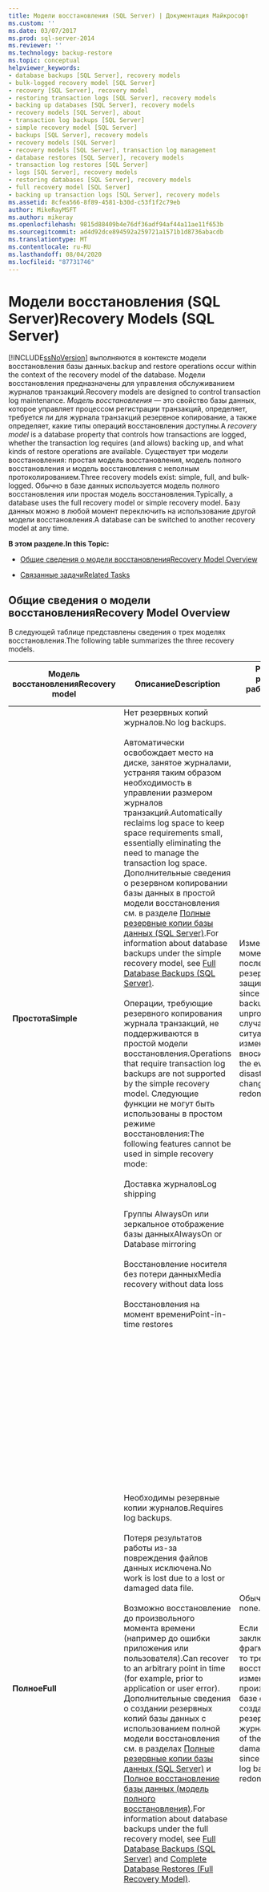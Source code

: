 ```yaml
---
title: Модели восстановления (SQL Server) | Документация Майкрософт
ms.custom: ''
ms.date: 03/07/2017
ms.prod: sql-server-2014
ms.reviewer: ''
ms.technology: backup-restore
ms.topic: conceptual
helpviewer_keywords:
- database backups [SQL Server], recovery models
- bulk-logged recovery model [SQL Server]
- recovery [SQL Server], recovery model
- restoring transaction logs [SQL Server], recovery models
- backing up databases [SQL Server], recovery models
- recovery models [SQL Server], about
- transaction log backups [SQL Server]
- simple recovery model [SQL Server]
- backups [SQL Server], recovery models
- recovery models [SQL Server]
- recovery models [SQL Server], transaction log management
- database restores [SQL Server], recovery models
- transaction log restores [SQL Server]
- logs [SQL Server], recovery models
- restoring databases [SQL Server], recovery models
- full recovery model [SQL Server]
- backing up transaction logs [SQL Server], recovery models
ms.assetid: 8cfea566-8f89-4581-b30d-c53f1f2c79eb
author: MikeRayMSFT
ms.author: mikeray
ms.openlocfilehash: 9815d88409b4e76df36adf94af44a11ae11f653b
ms.sourcegitcommit: ad4d92dce894592a259721a1571b1d8736abacdb
ms.translationtype: MT
ms.contentlocale: ru-RU
ms.lasthandoff: 08/04/2020
ms.locfileid: "87731746"
---
```

# <a name="recovery-models-sql-server"></a><span data-ttu-id="5b160-102">Модели восстановления (SQL Server)</span><span class="sxs-lookup"><span data-stu-id="5b160-102">Recovery Models (SQL Server)</span></span>
  [!INCLUDE[ssNoVersion](../../includes/ssnoversion-md.md)] <span data-ttu-id="5b160-103">выполняются в контексте модели восстановления базы данных.</span><span class="sxs-lookup"><span data-stu-id="5b160-103">backup and restore operations occur within the context of the recovery model of the database.</span></span> <span data-ttu-id="5b160-104">Модели восстановления предназначены для управления обслуживанием журналов транзакций.</span><span class="sxs-lookup"><span data-stu-id="5b160-104">Recovery models are designed to control transaction log maintenance.</span></span> <span data-ttu-id="5b160-105">*Модель восстановления* — это свойство базы данных, которое управляет процессом регистрации транзакций, определяет, требуется ли для журнала транзакций резервное копирование, а также определяет, какие типы операций восстановления доступны.</span><span class="sxs-lookup"><span data-stu-id="5b160-105">A *recovery model* is a database property that controls how transactions are logged, whether the transaction log requires (and allows) backing up, and what kinds of restore operations are available.</span></span> <span data-ttu-id="5b160-106">Существует три модели восстановления: простая модель восстановления, модель полного восстановления и модель восстановления с неполным протоколированием.</span><span class="sxs-lookup"><span data-stu-id="5b160-106">Three recovery models exist: simple, full, and bulk-logged.</span></span> <span data-ttu-id="5b160-107">Обычно в базе данных используется модель полного восстановления или простая модель восстановления.</span><span class="sxs-lookup"><span data-stu-id="5b160-107">Typically, a database uses the full recovery model or simple recovery model.</span></span> <span data-ttu-id="5b160-108">Базу данных можно в любой момент переключить на использование другой модели восстановления.</span><span class="sxs-lookup"><span data-stu-id="5b160-108">A database can be switched to another recovery model at any time.</span></span>  
  
 <span data-ttu-id="5b160-109">**В этом разделе.**</span><span class="sxs-lookup"><span data-stu-id="5b160-109">**In this Topic:**</span></span>  
  
-   [<span data-ttu-id="5b160-110">Общие сведения о модели восстановления</span><span class="sxs-lookup"><span data-stu-id="5b160-110">Recovery Model Overview</span></span>](#RMov)  
  
-   [<span data-ttu-id="5b160-111">Связанные задачи</span><span class="sxs-lookup"><span data-stu-id="5b160-111">Related Tasks</span></span>](#RelatedTasks)  
  
##  <a name="recovery-model-overview"></a><a name="RMov"></a> <span data-ttu-id="5b160-112">Общие сведения о модели восстановления</span><span class="sxs-lookup"><span data-stu-id="5b160-112">Recovery Model Overview</span></span>  
 <span data-ttu-id="5b160-113">В следующей таблице представлены сведения о трех моделях восстановления.</span><span class="sxs-lookup"><span data-stu-id="5b160-113">The following table summarizes the three recovery models.</span></span>  
  
|<span data-ttu-id="5b160-114">Модель восстановления</span><span class="sxs-lookup"><span data-stu-id="5b160-114">Recovery model</span></span>|<span data-ttu-id="5b160-115">Описание</span><span class="sxs-lookup"><span data-stu-id="5b160-115">Description</span></span>|<span data-ttu-id="5b160-116">Риск потери результатов работы</span><span class="sxs-lookup"><span data-stu-id="5b160-116">Work loss exposure</span></span>|<span data-ttu-id="5b160-117">Восстановить до заданного момента времени?</span><span class="sxs-lookup"><span data-stu-id="5b160-117">Recover to point in time?</span></span>|  
|--------------------|-----------------|------------------------|-------------------------------|  
|<span data-ttu-id="5b160-118">**Простота**</span><span class="sxs-lookup"><span data-stu-id="5b160-118">**Simple**</span></span>|<span data-ttu-id="5b160-119">Нет резервных копий журналов.</span><span class="sxs-lookup"><span data-stu-id="5b160-119">No log backups.</span></span><br /><br /> <span data-ttu-id="5b160-120">Автоматически освобождает место на диске, занятое журналами, устраняя таким образом необходимость в управлении размером журналов транзакций.</span><span class="sxs-lookup"><span data-stu-id="5b160-120">Automatically reclaims log space to keep space requirements small, essentially eliminating the need to manage the transaction log space.</span></span> <span data-ttu-id="5b160-121">Дополнительные сведения о резервном копировании базы данных в простой модели восстановления см. в разделе [Полные резервные копии базы данных (SQL Server)](full-database-backups-sql-server.md).</span><span class="sxs-lookup"><span data-stu-id="5b160-121">For information about database backups under the simple recovery model, see [Full Database Backups &#40;SQL Server&#41;](full-database-backups-sql-server.md).</span></span><br /><br /> <span data-ttu-id="5b160-122">Операции, требующие резервного копирования журнала транзакций, не поддерживаются в простой модели восстановления.</span><span class="sxs-lookup"><span data-stu-id="5b160-122">Operations that require transaction log backups are not supported by the simple recovery model.</span></span> <span data-ttu-id="5b160-123">Следующие функции не могут быть использованы в простом режиме восстановления:</span><span class="sxs-lookup"><span data-stu-id="5b160-123">The following features cannot be used in simple recovery mode:</span></span><br /><br /> <span data-ttu-id="5b160-124">Доставка журналов</span><span class="sxs-lookup"><span data-stu-id="5b160-124">Log shipping</span></span><br /><br /> <span data-ttu-id="5b160-125">Группы AlwaysOn или зеркальное отображение базы данных</span><span class="sxs-lookup"><span data-stu-id="5b160-125">AlwaysOn or Database mirroring</span></span><br /><br /> <span data-ttu-id="5b160-126">Восстановление носителя без потери данных</span><span class="sxs-lookup"><span data-stu-id="5b160-126">Media recovery without data loss</span></span><br /><br /> <span data-ttu-id="5b160-127">Восстановления на момент времени</span><span class="sxs-lookup"><span data-stu-id="5b160-127">Point-in-time restores</span></span>|<span data-ttu-id="5b160-128">Изменения с момента создания последней резервной копии не защищены.</span><span class="sxs-lookup"><span data-stu-id="5b160-128">Changes since the most recent backup are unprotected.</span></span> <span data-ttu-id="5b160-129">В случае аварийной ситуации эти изменения придется вносить повторно.</span><span class="sxs-lookup"><span data-stu-id="5b160-129">In the event of a disaster, those changes must be redone.</span></span>|<span data-ttu-id="5b160-130">Возможно восстановление только до конца резервной копии.</span><span class="sxs-lookup"><span data-stu-id="5b160-130">Can recover only to the end of a backup.</span></span> <span data-ttu-id="5b160-131">Дополнительные сведения см. в разделе [Полное восстановление базы данных (простая модель восстановления)](complete-database-restores-simple-recovery-model.md).</span><span class="sxs-lookup"><span data-stu-id="5b160-131">For more information, see [Complete Database Restores &#40;Simple Recovery Model&#41;](complete-database-restores-simple-recovery-model.md).</span></span>|  
|<span data-ttu-id="5b160-132">**Полное**</span><span class="sxs-lookup"><span data-stu-id="5b160-132">**Full**</span></span>|<span data-ttu-id="5b160-133">Необходимы резервные копии журналов.</span><span class="sxs-lookup"><span data-stu-id="5b160-133">Requires log backups.</span></span><br /><br /> <span data-ttu-id="5b160-134">Потеря результатов работы из-за повреждения файлов данных исключена.</span><span class="sxs-lookup"><span data-stu-id="5b160-134">No work is lost due to a lost or damaged data file.</span></span><br /><br /> <span data-ttu-id="5b160-135">Возможно восстановление до произвольного момента времени (например до ошибки приложения или пользователя).</span><span class="sxs-lookup"><span data-stu-id="5b160-135">Can recover to an arbitrary point in time (for example, prior to application or user error).</span></span> <span data-ttu-id="5b160-136">Дополнительные сведения о создании резервных копий базы данных с использованием полной модели восстановления см. в разделах [Полные резервные копии базы данных (SQL Server)](full-database-backups-sql-server.md) и [Полное восстановление базы данных (модель полного восстановления)](complete-database-restores-full-recovery-model.md).</span><span class="sxs-lookup"><span data-stu-id="5b160-136">For information about database backups under the full recovery model, see [Full Database Backups &#40;SQL Server&#41;](full-database-backups-sql-server.md) and [Complete Database Restores &#40;Full Recovery Model&#41;](complete-database-restores-full-recovery-model.md).</span></span>|<span data-ttu-id="5b160-137">Обычно нет.</span><span class="sxs-lookup"><span data-stu-id="5b160-137">Normally none.</span></span><br /><br /> <span data-ttu-id="5b160-138">Если поврежден заключительный фрагмент журнала, то требуется восстановление изменений, произведенных в базе с момента создания последней резервной копии журналов.</span><span class="sxs-lookup"><span data-stu-id="5b160-138">If the tail of the log is damaged, changes since the most recent log backup must be redone.</span></span>|<span data-ttu-id="5b160-139">Может выполнять восстановление до определенного момента времени при наличии всех необходимых резервных копий до этого момента времени.</span><span class="sxs-lookup"><span data-stu-id="5b160-139">Can recover to a specific point in time, assuming that your backups are complete up to that point in time.</span></span> <span data-ttu-id="5b160-140">Дополнительные сведения об использовании резервных копий журналов для восстановления до точки сбоя см. в разделе [Восстановление базы данных SQL Server на определенный момент времени (полная модель восстановления)](restore-a-sql-server-database-to-a-point-in-time-full-recovery-model.md).</span><span class="sxs-lookup"><span data-stu-id="5b160-140">For information about using log backups to restore to the point of failure, see [Restore a SQL Server Database to a Point in Time &#40;Full Recovery Model&#41;](restore-a-sql-server-database-to-a-point-in-time-full-recovery-model.md).</span></span><br /><br /> <span data-ttu-id="5b160-141">Примечание. Если осуществляется работа с двумя или более базами данных с полным восстановлением, которые должны быть логически согласованными, для гарантии возможности восстановления этих баз данных, возможно, придется реализовать специальные процедуры.</span><span class="sxs-lookup"><span data-stu-id="5b160-141">Note: If you have two or more full-recovery-model databases that must be logically consistent, you may have to implement special procedures to make sure the recoverability of these databases.</span></span> <span data-ttu-id="5b160-142">Дополнительные сведения см. в разделе [Восстановление связанных баз данных, которые содержат помеченную транзакцию](recovery-of-related-databases-that-contain-marked-transaction.md).</span><span class="sxs-lookup"><span data-stu-id="5b160-142">For more information, see [Recovery of Related  Databases That Contain Marked Transaction](recovery-of-related-databases-that-contain-marked-transaction.md).</span></span>|  
|<span data-ttu-id="5b160-143">**С неполным протоколированием**</span><span class="sxs-lookup"><span data-stu-id="5b160-143">**Bulk logged**</span></span>|<span data-ttu-id="5b160-144">Необходимы резервные копии журналов.</span><span class="sxs-lookup"><span data-stu-id="5b160-144">Requires log backups.</span></span><br /><br /> <span data-ttu-id="5b160-145">Дополнение к полной модели полного восстановления, позволяющее выполнять высокопроизводительные операции массового копирования.</span><span class="sxs-lookup"><span data-stu-id="5b160-145">An adjunct of the full recovery model that permits high-performance bulk copy operations.</span></span><br /><br /> <span data-ttu-id="5b160-146">Уменьшает место, занимаемое журналами, за счет неполного протоколирования большинства массовых операций.</span><span class="sxs-lookup"><span data-stu-id="5b160-146">Reduces log space usage by using minimal logging for most bulk operations.</span></span> <span data-ttu-id="5b160-147">Сведения о том, к каким операциям можно применять минимальное протоколирование, см. в разделе [Журнал транзакций (SQL Server)](../logs/the-transaction-log-sql-server.md).</span><span class="sxs-lookup"><span data-stu-id="5b160-147">For information about operations that can be minimally logged, see [The Transaction Log &#40;SQL Server&#41;](../logs/the-transaction-log-sql-server.md).</span></span><br /><br /> <span data-ttu-id="5b160-148">Дополнительные сведения о создании резервных копий базы данных с использованием модели восстановления с неполным протоколированием см. в разделах [Полные резервные копии базы данных (SQL Server)](full-database-backups-sql-server.md) и [Полное восстановление базы данных (модель полного восстановления)](complete-database-restores-full-recovery-model.md).</span><span class="sxs-lookup"><span data-stu-id="5b160-148">For information about database backups under the bulk-logged recovery model, see [Full Database Backups &#40;SQL Server&#41;](full-database-backups-sql-server.md) and [Complete Database Restores &#40;Full Recovery Model&#41;](complete-database-restores-full-recovery-model.md).</span></span>|<span data-ttu-id="5b160-149">Если журнал был поврежден или с момента создания последней резервной копии журналов выполнялись операции с неполным протоколированием, все изменения после этого резервного копирования необходимо внести повторно.</span><span class="sxs-lookup"><span data-stu-id="5b160-149">If the log is damaged or bulk-logged operations occurred since the most recent log backup, changes since that last backup must be redone.</span></span><br /><br /> <span data-ttu-id="5b160-150">Если нет, результаты работы потеряны не будут.</span><span class="sxs-lookup"><span data-stu-id="5b160-150">Otherwise, no work is lost.</span></span>|<span data-ttu-id="5b160-151">Возможно восстановление до конца любой резервной копии.</span><span class="sxs-lookup"><span data-stu-id="5b160-151">Can recover to the end of any backup.</span></span> <span data-ttu-id="5b160-152">Восстановление до заданной точки не поддерживается.</span><span class="sxs-lookup"><span data-stu-id="5b160-152">Point-in-time recovery is not supported.</span></span>|  
  
##  <a name="related-tasks"></a><a name="RelatedTasks"></a> <span data-ttu-id="5b160-153">Связанные задачи</span><span class="sxs-lookup"><span data-stu-id="5b160-153">Related Tasks</span></span>  
  
-   [<span data-ttu-id="5b160-154">Просмотр или изменение модели восстановления базы данных (SQL Server)</span><span class="sxs-lookup"><span data-stu-id="5b160-154">View or Change the Recovery Model of a Database &#40;SQL Server&#41;</span></span>](view-or-change-the-recovery-model-of-a-database-sql-server.md)  
  
-   [<span data-ttu-id="5b160-155">Устранение неполадок при переполнении журнала транзакций (ошибка SQL Server 9002)</span><span class="sxs-lookup"><span data-stu-id="5b160-155">Troubleshoot a Full Transaction Log &#40;SQL Server Error 9002&#41;</span></span>](../logs/troubleshoot-a-full-transaction-log-sql-server-error-9002.md)  
  
## <a name="see-also"></a><span data-ttu-id="5b160-156">См. также:</span><span class="sxs-lookup"><span data-stu-id="5b160-156">See Also</span></span>  
 <span data-ttu-id="5b160-157">[backupset (Transact-SQL)](/sql/relational-databases/system-tables/backupset-transact-sql) </span><span class="sxs-lookup"><span data-stu-id="5b160-157">[backupset &#40;Transact-SQL&#41;](/sql/relational-databases/system-tables/backupset-transact-sql) </span></span>  
 <span data-ttu-id="5b160-158">[sys.databases (Transact-SQL)](/sql/relational-databases/system-catalog-views/sys-databases-transact-sql) </span><span class="sxs-lookup"><span data-stu-id="5b160-158">[sys.databases &#40;Transact-SQL&#41;](/sql/relational-databases/system-catalog-views/sys-databases-transact-sql) </span></span>  
 <span data-ttu-id="5b160-159">[Параметры ALTER DATABASE SET (Transact-SQL)](/sql/t-sql/statements/alter-database-transact-sql-set-options) </span><span class="sxs-lookup"><span data-stu-id="5b160-159">[ALTER DATABASE SET Options &#40;Transact-SQL&#41;](/sql/t-sql/statements/alter-database-transact-sql-set-options) </span></span>  
 <span data-ttu-id="5b160-160">[Резервное копирование и восстановление баз данных SQL Server](back-up-and-restore-of-sql-server-databases.md) </span><span class="sxs-lookup"><span data-stu-id="5b160-160">[Back Up and Restore of SQL Server Databases](back-up-and-restore-of-sql-server-databases.md) </span></span>  
 <span data-ttu-id="5b160-161">[Журнал транзакций (SQL Server)](../logs/the-transaction-log-sql-server.md) </span><span class="sxs-lookup"><span data-stu-id="5b160-161">[The Transaction Log &#40;SQL Server&#41;](../logs/the-transaction-log-sql-server.md) </span></span>  
 <span data-ttu-id="5b160-162">[Задачи автоматизированного администрирования (агент SQL Server)](../../ssms/agent/sql-server-agent.md) </span><span class="sxs-lookup"><span data-stu-id="5b160-162">[Automated Administration Tasks &#40;SQL Server Agent&#41;](../../ssms/agent/sql-server-agent.md) </span></span>  
 [<span data-ttu-id="5b160-163">Обзор процессов восстановления (SQL Server)</span><span class="sxs-lookup"><span data-stu-id="5b160-163">Restore and Recovery Overview &#40;SQL Server&#41;</span></span>](restore-and-recovery-overview-sql-server.md)  
  
  
